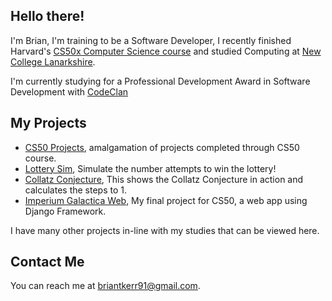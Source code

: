 ## Hello there!

I'm Brian, I'm training to be a Software Developer, I recently finished Harvard's [CS50x Computer Science course](https://certificates.cs50.io/bac5263f-dd0f-4d61-8e47-0624fe22007e.png?size=A4) and studied Computing at [New College Lanarkshire](https://www.nclanarkshire.ac.uk/).

I'm currently studying for a Professional Development Award in Software Development with [CodeClan](https://codeclan.com/)

## My Projects

* [CS50 Projects](https://github.com/SkyeEli/CS50), amalgamation of projects completed through CS50 course.
* [Lottery Sim](https://github.com/SkyeEli/LotterySim), Simulate the number attempts to win the lottery!
* [Collatz Conjecture](https://github.com/SkyeEli/Collatz-Conjecture), This shows the Collatz Conjecture in action and calculates the steps to 1.
* [Imperium Galactica Web](https://github.com/SkyeEli/CS50-Final-Project), My final project for CS50, a web app using Django Framework.
 
I have many other projects in-line with my studies that can be viewed here.

## Contact Me

You can reach me at <briantkerr91@gmail.com>.

<!--
**SkyeEli/SkyeEli** is a ✨ _special_ ✨ repository because its `README.md` (this file) appears on your GitHub profile.

Here are some ideas to get you started:

- 🔭 I’m currently working on ...
- 🌱 I’m currently learning ...
- 👯 I’m looking to collaborate on ...
- 🤔 I’m looking for help with ...
- 💬 Ask me about ...
- 📫 How to reach me: ...
- 😄 Pronouns: ...
- ⚡ Fun fact: ...
-->
